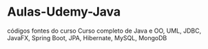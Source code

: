 # Aulas-Udemy-Java
códigos fontes do curso Curso completo de Java e OO, UML, JDBC, JavaFX, Spring Boot, JPA, Hibernate, MySQL, MongoDB
